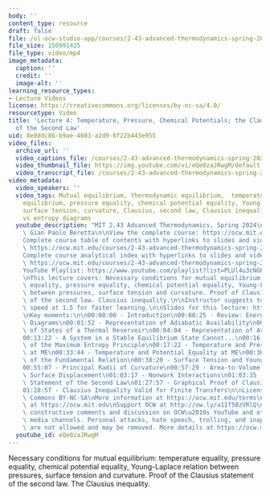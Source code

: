 ```yaml
---
body: ''
content_type: resource
draft: false
file: /ol-ocw-studio-app/courses/2-43-advanced-thermodynamics-spring-2024/ocw_243_lecture04_2024feb16_360p_16_9.mp4
file_size: 150991425
file_type: video/mp4
image_metadata:
  caption: ''
  credit: ''
  image-alt: ''
learning_resource_types:
- Lecture Videos
license: https://creativecommons.org/licenses/by-nc-sa/4.0/
resourcetype: Video
title: 'Lecture 4: Temperature, Pressure, Chemical Potentials; the Clausius Statement
  of the Second Law'
uid: 8e8ddc86-b9ae-4603-a2d9-6f22b443e955
video_files:
  archive_url: ''
  video_captions_file: /courses/2-43-advanced-thermodynamics-spring-2024/15eCElVJIRMmq6JCXVI33EVJGIl-nYZQS_transcript.webvtt
  video_thumbnail_file: https://img.youtube.com/vi/eQe0zaJRwgM/default.jpg
  video_transcript_file: /courses/2-43-advanced-thermodynamics-spring-2024/15eCElVJIRMmq6JCXVI33EVJGIl-nYZQS_transcript.pdf
video_metadata:
  video_speakers: ''
  video_tags: Mutual equilibrium, thermodynamic equilibrium,  temperature equality,
    equilibrium, pressure equality, chemical potential equality, Young-Laplace relation,
    surface tension, curvature, Clausius, second law, Clausius inequalities, energy
    vs entropy diagrams
  youtube_description: "MIT 2.43 Advanced Thermodynamics, Spring 2024\nInstructor:\
    \ Gian Paolo Beretta\n\nView the complete course: https://ocw.mit.edu/courses/2-43-advanced-thermodynamics-spring-2024/\n\
    Complete course table of contents with hyperlinks to slides and video timestamps:\
    \ https://ocw.mit.edu/courses/2-43-advanced-thermodynamics-spring-2024/resources/mit2_43_s24_toc_slides_pdf/\n\
    Complete course analytical index with hyperlinks to slides and video timestamps:\
    \ https://ocw.mit.edu/courses/2-43-advanced-thermodynamics-spring-2024/resources/mit2_43_s24_index_slides_pdf/\n\
    YouTube Playlist: https://www.youtube.com/playlist?list=PLUl4u3cNGP6309d0oJDiVo1CvxUQXJ2il\n\
    \nThis lecture covers: Necessary conditions for mutual equilibrium: temperature\
    \ equality, pressure equality, chemical potential equality, Young-Laplace relation\
    \ between pressures, surface tension and curvature. Proof of Clausius statement\
    \ of the second law. Clausius inequality.\n\nInstructor suggests to set viewing\
    \ speed at 1.5 for faster learning.\n\nSlides for this lecture: https://ocw.mit.edu/courses/2-43-advanced-thermodynamics-spring-2024/resources/mit2_43_s24_lec04_pdf/\n\
    \nKey moments:\n\n00:00:00 - Introduction\n00:00:25 - Review: Energy vs Entropy\
    \ Diagrams\n00:01:52 - Representation of Adiabatic Availability\n00:03:22 - Representation\
    \ of States of a Thermal Reservoir\n00:04:04 - Representation of Available Energy\n\
    00:13:22 - A System in a Stable Equilibrium State Cannot...\n00:16:49 - Consequences\
    \ of the Maximum Entropy Principle\n00:17:22 - Temperature and Pressure Equality\
    \ at ME\n00:33:44 - Temperature and Potential Equality at ME\n00:36:52 - Concavity\
    \ of the Fundamental Relation\n00:38:20 - Surface Tension and Young-Laplace Equation\n\
    00:55:07 - Principal Radii of Curvature\n00:57:29 - Area-to-Volume Change upon\
    \ Surface Displacement\n01:03:17 - Nonwork Interactions\n01:03:35 - Proof of Clausius\
    \ Statement of the Second Law\n01:27:57 - Graphical Proof of Clausius Inequality\n\
    01:28:57 - Clausius Inequality Valid for Finite Transfers\n\nLicense: Creative\
    \ Commons BY-NC-SA\nMore information at https://ocw.mit.edu/terms\nMore courses\
    \ at https://ocw.mit.edu\nSupport OCW at http://ow.ly/a1If50zVRlQ\n\nWe encourage\
    \ constructive comments and discussion on OCW\u2019s YouTube and other social\
    \ media channels. Personal attacks, hate speech, trolling, and inappropriate comments\
    \ are not allowed and may be removed. More details at https://ocw.mit.edu/comments."
  youtube_id: eQe0zaJRwgM
---
```

Necessary conditions for mutual equilibrium: temperature equality, pressure equality, chemical potential equality, Young-Laplace relation between pressures, surface tension and curvature. Proof of the Clausius statement of the second law. The Clausius inequality.